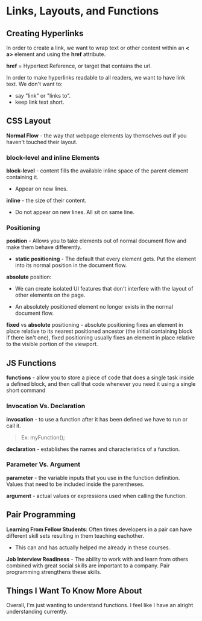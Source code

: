 # Links, Layouts, and Functions

## Creating Hyperlinks

In order to create a link, we want to wrap text or other content within an **< a>** element and using the **href** attribute.

**href** = Hypertext Reference, or target that contains the url.

In order to make hyperlinks readable to all readers, we want to have link text. We don't want to:

- say "link" or "links to".
- keep link text short.

## CSS Layout

**Normal Flow** - the way that webpage elements lay themselves out if you haven't touched their layout.

### block-level and inline Elements

**block-level** - content fills the available inline space of the parent element containing it.

- Appear on new lines.

**inline** - the size of their content.

- Do not appear on new lines. All sit on same line.

### Positioning

**position** - Allows you to take elements out of normal document flow and make them behave differently.

- **static positioning** - The default that every element gets. Put the element into its normal position in the document flow.

**absolute** position: 

- We can create isolated UI features that don't interfere with the layout of other elements on the page.

- An absolutely positioned element no longer exists in the normal document flow.

**fixed** vs **absolute** positioning - absolute positioning fixes an element in place relative to its nearest positioned ancestor (the initial containing block if there isn't one), fixed positioning usually fixes an element in place relative to the visible portion of the viewport. 

## JS Functions

**functions** - allow you to store a piece of code that does a single task inside a defined block, and then call that code whenever you need it using a single short command

### Invocation Vs. Declaration

**invocation** - to use a function after it has been defined we have to run or call it.

> Ex: myFunction();

**declaration** - establishes the names and characteristics of a function.

### Parameter Vs. Argument

**parameter** - the variable inputs that you use in the function definition. Values that need to be included inside the parentheses.

**argument** - actual values or expressions used when calling the function.

## Pair Programming

**Learning From Fellow Students**: Often times developers in a pair can have different skill sets resulting in them teaching eachother.

- This can and has actually helped me already in these courses.

**Job Interview Readiness** - The ability to work with and learn from others combined with great social skills are important to a company. Pair programming strengthens these skills.

## Things I Want To Know More About

Overall, I'm just wanting to understand functions. I feel like I have an alright understanding currently.